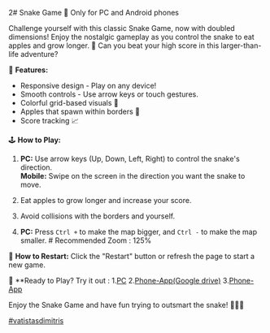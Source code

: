 2# Snake Game 🐍
Only for PC and Android phones 

Challenge yourself with this classic Snake Game, now with doubled dimensions! Enjoy the nostalgic gameplay as you control the snake to eat apples and grow longer. 🍏 Can you beat your high score in this larger-than-life adventure?

🔧 **Features:**
- Responsive design - Play on any device!
- Smooth controls - Use arrow keys or touch gestures.
- Colorful grid-based visuals 🎨
- Apples that spawn within borders 🍎
- Score tracking 📈

🕹️ **How to Play:**
1. **PC:** Use arrow keys (Up, Down, Left, Right) to control the snake's direction.  
   **Mobile:** Swipe on the screen in the direction you want the snake to move.
   
2. Eat apples to grow longer and increase your score.

3. Avoid collisions with the borders and yourself.

4. **PC:** Press `Ctrl +` to make the map bigger, and `Ctrl -` to make the map smaller. # Recommended Zoom : 125% 

🔄 **How to Restart:**
Click the "Restart" button or refresh the page to start a new game.

🚀 **Ready to Play? Try it out :
 1.[PC](https://snake-apple.w3spaces-preview.com/snakegame.html)
 2.[Phone-App(Google drive)](https://drive.google.com/file/d/11Fxr0sLUUR-XDMLGE5h2bBZ32yqFI_eW/view?usp=sharing)
 3.[Phone-App](https://median.co/share/nwmljx)


Enjoy the Snake Game and have fun trying to outsmart the snake! 🚴‍♂️🐍

[#vatistasdimitris](https://instagram.com/vatistasdimitris)
